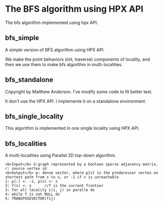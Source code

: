 The BFS algorithm using HPX API
============

The bfs algorithm implemented using hpx API.

bfs_simple
------------
A simple version of BFS algorithm using HPX API. 

We make the point behaviors (init, traverse) components of locality, and then we use them to make bfs algorithm in multi-localities.

bfs_standalone
-------------
Copyright by Matthew Anderson. I've modify some code to fit better test.

It don't use the HPX API. I implemente it on a standalone environment.

bfs_single_locality
----------------
This algorithm is implemented in one single locality using HPX API.

bfs_localities
---------------
A multi-localities using Parallel 2D top-down algorithm.

    <b>Input</b> G:graph represented by a boolean sparse adjacency matrix, r: source vertex id
    <b>Output</b> p: dense vector, where p[v] is the predecessor vertex on shortest path from s to v, or -1 if v is unreachable
    1: p(:) <- -1, p(s) <- s
    2: f(s) <- s      //f is the current frontier
    3: for all locality L(i, j) in paralle do
    4: while f is not NULL do
    5: TRANSPOSEVECTOR(fij)
